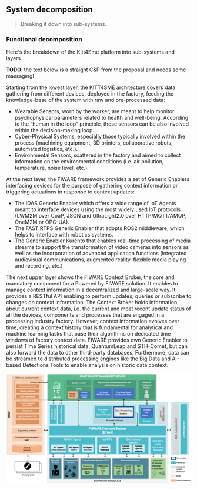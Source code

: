 System decomposition
--------------------
> Breaking it down into sub-systems.


### Functional decomposition

Here's the breakdown of the Kitt4Sme platform into sub-systems and layers.

**TODO**: the text below is a straight C&P from the proposal and needs
some massaging!

Starting from the lowest layer, the KITT4SME architecture covers data
gathering from different devices, deployed in the factory, feeding the
knowledge-base of the system with raw and pre-processed data:

* Wearable Sensors, worn by the worker, are meant to help monitor
  psychophysical parameters related to health and well-being. According
  to the “human in the loop” principle, those sensors can be also involved
  within the decision-making loop.
* Cyber-Physical Systems, especially those typically involved within the
  process (machining equipment, 3D printers, collaborative robots, automated
  logistics, etc.).
* Environmental Sensors, scattered in the factory and aimed to collect
  information on the environmental conditions (i.e. air pollution, temperature,
  noise level, etc.).

At the next layer, the FIWARE framework provides a set of Generic Enablers
interfacing devices for the purpose of gathering context information or
triggering actuations in response to context updates:

* The IDAS Generic Enabler which offers a wide range of IoT Agents meant to
  interface devices using the most widely used IoT protocols (LWM2M over CoaP,
  JSON and UltraLight2.0 over HTTP/MQTT/AMQP, OneM2M or OPC-UA).
* The FAST RTPS Generic Enabler that adopts ROS2 middleware, which helps to
  interface with robotics systems.
* The Generic Enabler Kurento that enables real-time processing of media
  streams to support the transformation of video cameras into sensors as well
  as the incorporation of advanced application functions (integrated audiovisual
  communications, augmented reality, flexible media playing and recording, etc.)

The next upper layer shows the FIWARE Context Broker, the core and mandatory
component for a Powered by FIWARE solution. It enables to manage context
information in a decentralized and large-scale way. It provides a RESTful
API enabling to perform updates, queries or subscribe to changes on context
information. The Context Broker holds information about current context data,
i.e. the current and most recent update status of all the devices, components
and processes that are engaged in a processing industry factory. However,
context information evolves over time, creating a context history that is 
fundamental for analytical and machine learning tasks that base their algorithms
on dedicated time windows of factory context data. FIWARE provides own Generic
Enabler to persist Time Series historical data, QuantumLeap and STH-Comet, but
can also forward the data to other third-party databases. Furthermore, data can
be streamed to distributed processing engines like the Big Data and AI-based
Detections Tools to enable analysis on historic data context.

![Layers][components]




[components]: ./components.png

